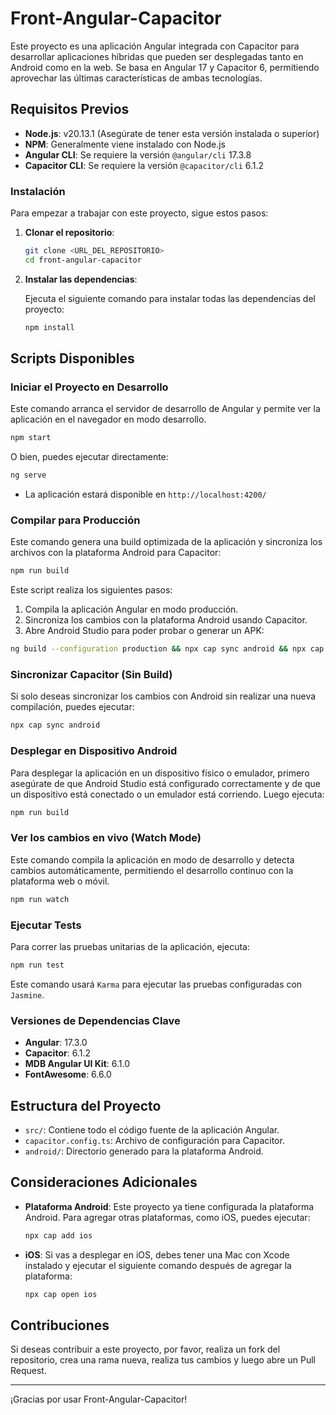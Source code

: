 # Front-Angular-Capacitor

Este proyecto es una aplicación Angular integrada con Capacitor para desarrollar aplicaciones híbridas que pueden ser desplegadas tanto en Android como en la web. Se basa en Angular 17 y Capacitor 6, permitiendo aprovechar las últimas características de ambas tecnologías.

## Requisitos Previos

- **Node.js**: v20.13.1 (Asegúrate de tener esta versión instalada o superior)
- **NPM**: Generalmente viene instalado con Node.js
- **Angular CLI**: Se requiere la versión `@angular/cli` 17.3.8
- **Capacitor CLI**: Se requiere la versión `@capacitor/cli` 6.1.2

### Instalación

Para empezar a trabajar con este proyecto, sigue estos pasos:

1. **Clonar el repositorio**:

   ```bash
   git clone <URL_DEL_REPOSITORIO>
   cd front-angular-capacitor
   ```

2. **Instalar las dependencias**:

   Ejecuta el siguiente comando para instalar todas las dependencias del proyecto:

   ```bash
   npm install
   ```

## Scripts Disponibles

### Iniciar el Proyecto en Desarrollo

Este comando arranca el servidor de desarrollo de Angular y permite ver la aplicación en el navegador en modo desarrollo.

```bash
npm start
```

O bien, puedes ejecutar directamente:

```bash
ng serve
```

- La aplicación estará disponible en `http://localhost:4200/`

### Compilar para Producción

Este comando genera una build optimizada de la aplicación y sincroniza los archivos con la plataforma Android para Capacitor:

```bash
npm run build
```

Este script realiza los siguientes pasos:
1. Compila la aplicación Angular en modo producción.
2. Sincroniza los cambios con la plataforma Android usando Capacitor.
3. Abre Android Studio para poder probar o generar un APK:

```bash
ng build --configuration production && npx cap sync android && npx cap open android
```

### Sincronizar Capacitor (Sin Build)

Si solo deseas sincronizar los cambios con Android sin realizar una nueva compilación, puedes ejecutar:

```bash
npx cap sync android
```

### Desplegar en Dispositivo Android

Para desplegar la aplicación en un dispositivo físico o emulador, primero asegúrate de que Android Studio está configurado correctamente y de que un dispositivo está conectado o un emulador está corriendo. Luego ejecuta:

```bash
npm run build
```

### Ver los cambios en vivo (Watch Mode)

Este comando compila la aplicación en modo de desarrollo y detecta cambios automáticamente, permitiendo el desarrollo continuo con la plataforma web o móvil.

```bash
npm run watch
```

### Ejecutar Tests

Para correr las pruebas unitarias de la aplicación, ejecuta:

```bash
npm run test
```

Este comando usará `Karma` para ejecutar las pruebas configuradas con `Jasmine`.

### Versiones de Dependencias Clave

- **Angular**: 17.3.0
- **Capacitor**: 6.1.2
- **MDB Angular UI Kit**: 6.1.0
- **FontAwesome**: 6.6.0

## Estructura del Proyecto

- `src/`: Contiene todo el código fuente de la aplicación Angular.
- `capacitor.config.ts`: Archivo de configuración para Capacitor.
- `android/`: Directorio generado para la plataforma Android.
  
## Consideraciones Adicionales

- **Plataforma Android**: Este proyecto ya tiene configurada la plataforma Android. Para agregar otras plataformas, como iOS, puedes ejecutar:

  ```bash
  npx cap add ios
  ```

- **iOS**: Si vas a desplegar en iOS, debes tener una Mac con Xcode instalado y ejecutar el siguiente comando después de agregar la plataforma:

  ```bash
  npx cap open ios
  ```

## Contribuciones

Si deseas contribuir a este proyecto, por favor, realiza un fork del repositorio, crea una rama nueva, realiza tus cambios y luego abre un Pull Request.

---

¡Gracias por usar Front-Angular-Capacitor!